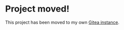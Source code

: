 # Project moved!
This project has been moved to my own [Gitea instance](https://git.netpaws.cc/igna/ipmpv).
